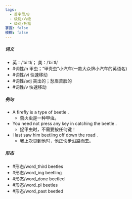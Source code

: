 ```yaml
---
tags:
  - 首字母/B
  - 级别/六级
  - 级别/托福
掌握: false
模糊: false
---
```

##### 词义
- 英：/ˈbiːtl/； 美：/ˈbiːtl/
- #词性/n  甲虫；“甲壳虫”小汽车(一款大众牌小汽车的英语名)
- #词性/vi  快速移动
- #词性/adj  突出的；愁眉苦脸的
- #词性/v  快速移动
##### 例句
- A firefly is a type of beetle .
	- 萤火虫是一种甲虫。
- You need not press any key in catching the beetle .
	- 捉甲虫时，不需要按任何键！
- I last saw him beetling off down the road .
	- 我上次见到他时，他正快步沿路而去。
##### 形态
- #形态/word_third beetles
- #形态/word_ing beetling
- #形态/word_done beetled
- #形态/word_pl beetles
- #形态/word_past beetled
